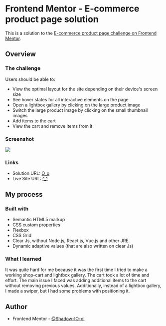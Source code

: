 # Frontend Mentor - E-commerce product page solution

This is a solution to the [E-commerce product page challenge on Frontend Mentor](https://www.frontendmentor.io/challenges/ecommerce-product-page-UPsZ9MJp6).


## Overview

### The challenge

Users should be able to:

- View the optimal layout for the site depending on their device's screen size
- See hover states for all interactive elements on the page
- Open a lightbox gallery by clicking on the large product image
- Switch the large product image by clicking on the small thumbnail images
- Add items to the cart
- View the cart and remove items from it

### Screenshot

![](./screenshot.jpg)

### Links

- Solution URL: [O_o](https://your-solution-url.com)
- Live Site URL: [^_^](https://your-live-site-url.com)

## My process

### Built with

- Semantic HTML5 markup
- CSS custom properties
- Flexbox
- CSS Grid
- Clear Js, without Node.js, React.js, Vue.js and other JRE.
- Dynamic adaptive values (that are also written on clear Js)

### What I learned

It was quite hard for me because it was the first time I tried to make a working shop-cart and lightbox gallery. The cart took a lot of time and effort. The main issue I faced was adding additional items to the cart without removing previous values. Additionally, instead of a lightbox gallery, I made a swiper, but I had some problems with positioning it.

## Author

- Frontend Mentor - [@Shadow-IO-oI](https://www.frontendmentor.io/profile/Shadow-IO-oI)


